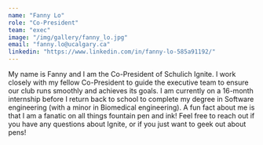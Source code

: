 ```yaml
---
name: "Fanny Lo"
role: "Co-President"
team: "exec"
image: "/img/gallery/fanny_lo.jpg"
email: "fanny.lo@ucalgary.ca"
linkedin: "https://www.linkedin.com/in/fanny-lo-585a91192/"
---
```


My name is Fanny and I am the Co-President of Schulich Ignite. I work closely with my fellow Co-President to guide the executive team to ensure our club runs smoothly and achieves its goals. I am currently on a 16-month internship before I return back to school to complete my degree in Software engineering (with a minor in Biomedical engineering). A fun fact about me is that I am a fanatic on all things fountain pen and ink! Feel free to reach out if you have any questions about Ignite, or if you just want to geek out about pens!
